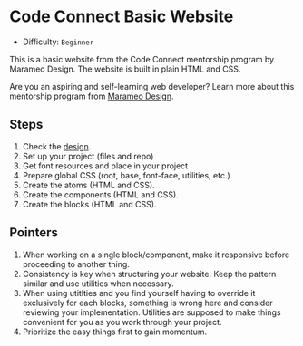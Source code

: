 # Code Connect Basic Website

- Difficulty: `Beginner`

This is a basic website from the Code Connect mentorship program by Marameo Design. The website is built in plain HTML and CSS.

Are you an aspiring and self-learning web developer? Learn more about this mentorship program from [Marameo Design](https://marameodesign.com/codeconnect-mentorship-program/).

## Steps

1. Check the [design](https://www.figma.com/design/0JNhHbo4OIqQuiCLSxdxjh/Code-Connect?node-id=1576-2853&t=Up6pp75jtHPrIc4T-0).
2. Set up your project (files and repo)
3. Get font resources and place in your project
4. Prepare global CSS (root, base, font-face, utilities, etc.)
5. Create the atoms (HTML and CSS).
6. Create the components (HTML and CSS).
7. Create the blocks (HTML and CSS).

## Pointers
1. When working on a single block/component, make it responsive before proceeding to another thing.
2. Consistency is key when structuring your website. Keep the pattern similar and use utilities when necessary.
3. When using utitlties and you find yourself having to override it exclusively for each blocks, something is wrong here and consider reviewing your implementation. Utilities are supposed to make things convenient for you as you work through your project.
4. Prioritize the easy things first to gain momentum.
